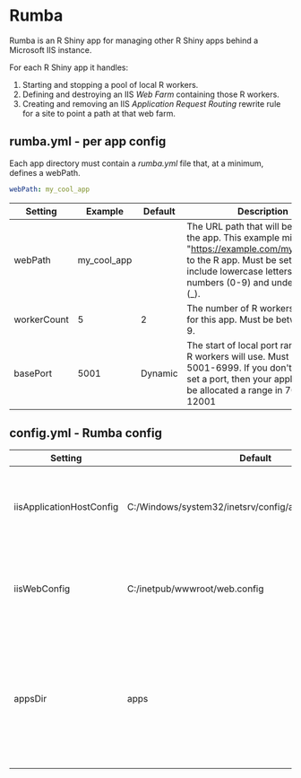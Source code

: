 # Rumba

Rumba is an R Shiny app for managing other R Shiny apps behind a Microsoft IIS instance. 

For each R Shiny app it handles:

1) Starting and stopping a pool of local R workers.
2) Defining and destroying an IIS *Web Farm* containing those R workers.
3) Creating and removing an IIS *Application Request Routing* rewrite rule for a site to point a path at that web farm.

## rumba.yml - per app config

Each app directory must contain a *rumba.yml* file that, at a minimum, defines a webPath.

```yaml
webPath: my_cool_app

```

| Setting     | Example     | Default | Description                                                                                                                                                                                                       |
|-------------|-------------|---------|-------------------------------------------------------------------------------------------------------------------------------------------------------------------------------------------------------------------|
| webPath     | my_cool_app |         | The URL path that will be used for the app. This example might route "https://example.com/my_cool_app" to the R app. Must be set. Can only include lowercase letters (a-z), numbers (0-9) and underscores (\_). |
| workerCount | 5           | 2       | The number of R workers to start for this app. Must be between 1 and 9.                                                                                                                                           |
| basePort    | 5001        | Dynamic | The start of local port range that the R workers will use. Must be in 5001-6999. If you don't explicitly set a port, then your application will be allocated a range in 7001-12001                                                  |


## config.yml - Rumba config

| Setting                  | Default                                                   | Description                                                                                                          |
|--------------------------|-----------------------------------------------------------|----------------------------------------------------------------------------------------------------------------------|
| iisApplicationHostConfig | C:/Windows/system32/inetsrv/config/applicationHost.config | The IIS configuration file that Rumba will try to define Web Farms in.                                               |
| iisWebConfig             | C:/inetpub/wwwroot/web.config                             | The IIS site configuration file that Rumba will try to define ARR rewrite rules in.                                  |
| appsDir                  | apps                                                      | Where Rumba will look for app directories. Each app directory must contain a valid rumba.yml file, as described above. |
